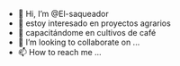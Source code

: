 - 👋 Hi, I’m @El-saqueador
- 👀 estoy interesado en proyectos agrarios
- 🌱 capacitándome en cultivos de café
- 💞️ I’m looking to collaborate on ...
- 📫 How to reach me ...

<!---
El-saqueador/El-saqueador is a ✨ special ✨ repository because its `README.md` (this file) appears on your GitHub profile.
You can click the Preview link to take a look at your changes.
--->

